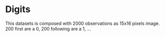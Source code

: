 # Digits

This datasets is composed with 2000 observations as 15x16 pixels image. 200 first are a 0, 200 following are a 1, ...